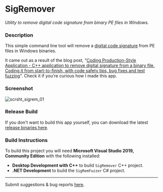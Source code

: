 # SigRemover
*Utility to remove digital code signature from binary PE files in Windows.*

### Description

This simple command line tool will remove a [digital code signature](https://en.wikipedia.org/wiki/Code_signing) from PE files in Windows binaries.

It came out as a result of the blog post, "[Coding Production-Style Application - C++ application to remove digital signature from a binary file. Coding it from start-to-finish, with code safety tips, bug fixes and test fuzzing](https://dennisbabkin.com/blog/?t=coding-production-style-cpp-app-to-remove-digital-signature-from-binary-file)". Check it if you're curious how I made this app.

### Screenshot

![scrsht_sigrem_01](https://user-images.githubusercontent.com/25473659/115978721-5bafd880-a536-11eb-8ea8-c6a6868da766.png)


### Release Build

If you don't want to build this app yourself, you can download the latest [release binaries here](https://dennisbabkin.com/sigremover/).

### Build Instructions

To build this project you will need **Microsoft Visual Studio 2019, Community Edition** with the following installed:

- **Desktop Development with C++** to build `SigRemover` C++ project.
- **.NET Development** to build the `SigRemFuzzer` C# project.



--------------

Submit suggestions & bug reports [here](https://www.dennisbabkin.com/sfb/?what=bug&name=SigRemover&ver=Github).

